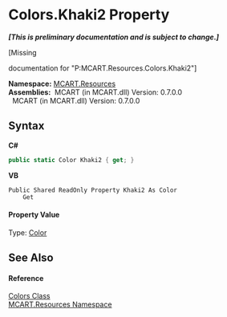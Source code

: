# Colors.Khaki2 Property 
 _**\[This is preliminary documentation and is subject to change.\]**_

\[Missing <summary> documentation for "P:MCART.Resources.Colors.Khaki2"\]

**Namespace:**&nbsp;<a href="041b170e-5907-685d-b002-4dcd9adea31f">MCART.Resources</a><br />**Assemblies:**&nbsp;&nbsp;MCART (in MCART.dll) Version: 0.7.0.0<br />&nbsp;&nbsp;MCART (in MCART.dll) Version: 0.7.0.0<br />

## Syntax

**C#**<br />
``` C#
public static Color Khaki2 { get; }
```

**VB**<br />
``` VB
Public Shared ReadOnly Property Khaki2 As Color
	Get
```


#### Property Value
Type: <a href="b2f59482-b5b7-a7aa-b3e0-1a7c0ef43382">Color</a>

## See Also


#### Reference
<a href="2538e73d-f90f-d890-77d7-b1f90caf943f">Colors Class</a><br /><a href="041b170e-5907-685d-b002-4dcd9adea31f">MCART.Resources Namespace</a><br />